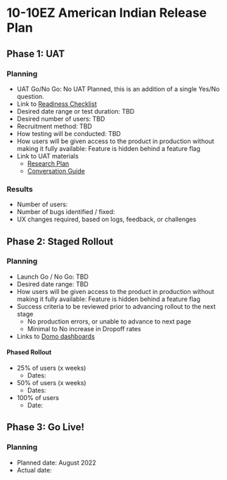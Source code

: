 # 10-10EZ American Indian Release Plan

## Phase 1: UAT

### Planning
- UAT Go/No Go: No UAT Planned, this is an addition of a single Yes/No question.
- Link to [Readiness Checklist](https://github.com/department-of-veterans-affairs/va.gov-team/blob/master/products/health-care/application/va-application/American%20Indian%20question/product/UAT%20Readiness%20Checlist.md)
- Desired date range or test duration: TBD
- Desired number of users: TBD
- Recruitment method: TBD
- How testing will be conducted: TBD
- How users will be given access to the product in production without making it fully available: Feature is hidden behind a feature flag
- Link to UAT materials
  - [Research Plan]()
  - [Conversation Guide]()

### Results
- Number of users: 
- Number of bugs identified / fixed: 
- UX changes required, based on logs, feedback, or challenges


## Phase 2: Staged Rollout

### Planning
- Launch Go / No Go: TBD
- Desired date range: TBD
- How users will be given access to the product in production without making it fully available: Feature is hidden behind a feature flag
- Success criteria to be reviewed prior to advancing rollout to the next stage
     - No production errors, or unable to advance to next page
     - Minimal to No increase in Dropoff rates
- Links to [Domo dashboards](https://va-gov.domo.com/page/447193050)

#### Phased Rollout
- 25% of users (x weeks)
  - Dates: 
- 50% of users (x weeks)
  - Dates: 
- 100% of users
  - Date: 


## Phase 3: Go Live!

### Planning
- Planned date: August 2022
- Actual date: 
